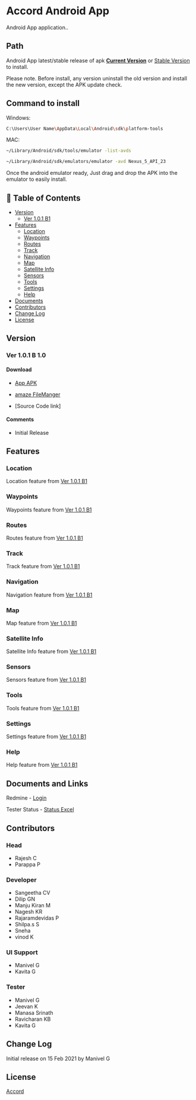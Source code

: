 # Accord Android App

Android App application..

## Path

Android App latest/stable release of apk **[Current Version](https://accordsoftsys-my.sharepoint.com/:u:/g/personal/manivel_g_accord-soft_com/EV4QVF3zDstOjS2oVY6i92QBZXDS9lwF4RHe9oaFhwCMow?e=65Gf55)** or [Stable Version](https://accordsoftsys-my.sharepoint.com/:u:/g/personal/manivel_g_accord-soft_com/EV4QVF3zDstOjS2oVY6i92QBZXDS9lwF4RHe9oaFhwCMow?e=65Gf55) to install.

Please note. Before install, any version uninstall the old version and install the new version, except the APK update check.


## Command to install

Windows:
```bash
C:\Users\User Name\AppData\Local\Android\sdk\platform-tools
```

MAC:
```bash
~/Library/Android/sdk/tools/emulator -list-avds

~/Library/Android/sdk/emulators/emulator -avd Nexus_5_API_23

```

Once the android emulator ready, Just drag and drop the APK into the emulator to easily install.


## 🚩 Table of Contents
* [Version](#version)
    * [Ver 1.0.1 B1](#ver-101-b-10)
* [Features](#features)
    * [Location](#location)
    * [Waypoints](#waypoints)
    * [Routes](#routes)
    * [Track](#track)
    * [Navigation](#navigation)
    * [Map](#map)
    * [Satellite Info](#satellite-info)
    * [Sensors](#sensors)
    * [Tools](#tools)
    * [Settings](#settings)
    * [Help](#help)
* [Documents](#documents-and-links)
* [Contributors](#contributors)
* [Change Log](#change-Log)
* [License](#license)



## Version
### Ver 1.0.1 B 1.0 
#### Download
 * [App APK](https://accordsoftsys-my.sharepoint.com/:u:/g/personal/manivel_g_accord-soft_com/EV4QVF3zDstOjS2oVY6i92QBZXDS9lwF4RHe9oaFhwCMow?e=65Gf55)

 * [amaze FileManger](https://accordsoftsys-my.sharepoint.com/:u:/g/personal/manivel_g_accord-soft_com/EaFNIt73nz1Fv_IDDSuwhHkBpbMoJkpJnBIz85fYbUERUA?e=a5qFhj)

 * [Source Code link]

#### Comments
* Initial Release




## Features
   ### Location
   Location feature from [Ver 1.0.1 B1](#Ver-101-B1)
   
   ### Waypoints
   Waypoints feature from [Ver 1.0.1 B1](#Ver-101-B1)

   ### Routes
   Routes feature from [Ver 1.0.1 B1](#Ver-101-B1)

   ### Track
   Track feature from [Ver 1.0.1 B1](#Ver-101-B1)

   ### Navigation
   Navigation feature from [Ver 1.0.1 B1](#Ver-101-B1)

   ### Map
   Map feature from [Ver 1.0.1 B1](#Ver-101-B1)

   ### Satellite Info
   Satellite Info feature from [Ver 1.0.1 B1](#Ver-101-B1)

   ### Sensors
   Sensors feature from [Ver 1.0.1 B1](#Ver-101-B1)

   ### Tools
   Tools feature from [Ver 1.0.1 B1](#Ver-101-B1)

   ### Settings
   Settings feature from [Ver 1.0.1 B1](#Ver-101-B1)

   ### Help
   Help feature from [Ver 1.0.1 B1](#Ver-101-B1)


## Documents and Links
Redmine - [Login](http://164.164.69.21:3000)

Tester Status - [Status Excel](https://accordsoftsys-my.sharepoint.com/:x:/g/personal/manivel_g_accord-soft_com/EZknZxEepNNKn8MSQZqqWgkBJhwG9yc_e1u0YeunWEwANg?e=O2iaPh)



## Contributors
### Head
* Rajesh C
* Parappa P

### Developer
* Sangeetha CV
* Dilip GN
* Manju Kiran M
* Nagesh KR
* Rajaramdevidas P 
* Shilpa.s S
* Sneha 
* vinod K

### UI Support
* Manivel G
* Kavita G

### Tester
* Manivel G
* Jeevan K 
* Manasa Srinath
* Ravicharan KB
* Kavita G


## Change Log

Initial release on 15 Feb 2021 by Manivel G


## License
[Accord](https://accord-global.com/)
